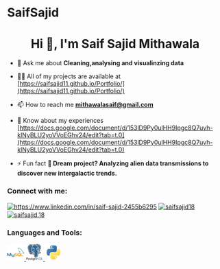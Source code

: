 # SaifSajid

<h1 align="center">Hi 👋, I'm Saif Sajid Mithawala</h1>

- 💬 Ask me about **Cleaning,analysing and visualinzing data**

- 👨‍💻 All of my projects are available at [https://saifsajid11.github.io/Portfolio/](https://saifsajid11.github.io/Portfolio/)

- 📫 How to reach me **mithawalasaif@gmail.com**

- 📄 Know about my experiences [https://docs.google.com/document/d/153lD9Py0ulHH9Ipgc8Q7uvh-klNyBLU2yoVVoEGhv24/edit?tab=t.0](https://docs.google.com/document/d/153lD9Py0ulHH9Ipgc8Q7uvh-klNyBLU2yoVVoEGhv24/edit?tab=t.0)

- ⚡ Fun fact **🌌 Dream project? Analyzing alien data transmissions to discover new intergalactic trends.**

<h3 align="left">Connect with me:</h3>
<p align="left">
<a href="https://linkedin.com/in/https://www.linkedin.com/in/saif-sajid-2455b6295" target="blank"><img align="center" src="https://raw.githubusercontent.com/rahuldkjain/github-profile-readme-generator/master/src/images/icons/Social/linked-in-alt.svg" alt="https://www.linkedin.com/in/saif-sajid-2455b6295" height="30" width="40" /></a>
<a href="https://kaggle.com/saifsajid18" target="blank"><img align="center" src="https://raw.githubusercontent.com/rahuldkjain/github-profile-readme-generator/master/src/images/icons/Social/kaggle.svg" alt="saifsajid18" height="30" width="40" /></a>
<a href="https://instagram.com/saifsajid.18" target="blank"><img align="center" src="https://raw.githubusercontent.com/rahuldkjain/github-profile-readme-generator/master/src/images/icons/Social/instagram.svg" alt="saifsajid.18" height="30" width="40" /></a>
</p>

<h3 align="left">Languages and Tools:</h3>
<p align="left"> <a href="https://www.mysql.com/" target="_blank" rel="noreferrer"> <img src="https://raw.githubusercontent.com/devicons/devicon/master/icons/mysql/mysql-original-wordmark.svg" alt="mysql" width="40" height="40"/> </a> <a href="https://www.postgresql.org" target="_blank" rel="noreferrer"> <img src="https://raw.githubusercontent.com/devicons/devicon/master/icons/postgresql/postgresql-original-wordmark.svg" alt="postgresql" width="40" height="40"/> </a> <a href="https://www.python.org" target="_blank" rel="noreferrer"> <img src="https://raw.githubusercontent.com/devicons/devicon/master/icons/python/python-original.svg" alt="python" width="40" height="40"/> </a> </p>
